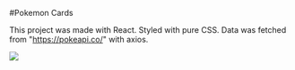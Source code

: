 #Pokemon Cards

This project was made with React. Styled with pure CSS. Data was fetched from "https://pokeapi.co/" with axios.

![](pokemon-cards.gif)
